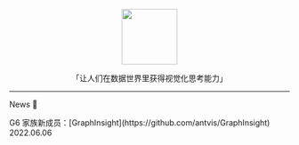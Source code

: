 <p align="center">
  <a href="https://antv.vision">
    <img width="100" src="https://gw.alipayobjects.com/mdn/rms_0d75e8/afts/img/A*T3edT7ChQTQAAAAAAAAAAAAAARQnAQ">
  </a>
</p>

<p align="center">「让人们在数据世界里获得视觉化思考能力」</p>

<hr/>

<div style='display:block'>
  <div>News 🎉</div>
  <p> G6 家族新成员：[GraphInsight](https://github.com/antvis/GraphInsight)  2022.06.06</p>
</div>
